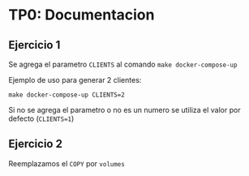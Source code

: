# TP0: Documentacion
## Ejercicio 1

Se agrega el parametro `CLIENTS` al comando `make docker-compose-up`

Ejemplo de uso para generar 2 clientes:
```
make docker-compose-up CLIENTS=2
```
Si no se agrega el parametro o no es un numero se utiliza el valor por defecto (`CLIENTS=1`)

## Ejercicio 2

Reemplazamos el `COPY` por `volumes`